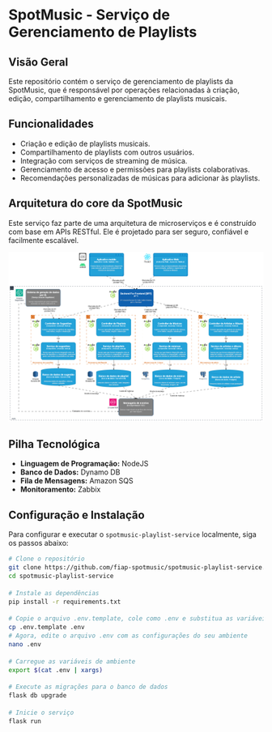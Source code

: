 # SpotMusic - Serviço de Gerenciamento de Playlists

## Visão Geral
Este repositório contém o serviço de gerenciamento de playlists da SpotMusic, que é responsável por operações relacionadas à criação, edição, compartilhamento e gerenciamento de playlists musicais.

## Funcionalidades
- Criação e edição de playlists musicais.
- Compartilhamento de playlists com outros usuários.
- Integração com serviços de streaming de música.
- Gerenciamento de acesso e permissões para playlists colaborativas.
- Recomendações personalizadas de músicas para adicionar às playlists.

## Arquitetura do core da SpotMusic

Este serviço faz parte de uma arquitetura de microserviços e é construído com base em APIs RESTful. Ele é projetado para ser seguro, confiável e facilmente escalável.

![Diagrama da Arquitetura do core da SpotMusic](./c4-model-components.drawio.png)

## Pilha Tecnológica
- **Linguagem de Programação:** NodeJS
- **Banco de Dados:** Dynamo DB
- **Fila de Mensagens:** Amazon SQS
- **Monitoramento:** Zabbix

## Configuração e Instalação
Para configurar e executar o `spotmusic-playlist-service` localmente, siga os passos abaixo:

```bash
# Clone o repositório
git clone https://github.com/fiap-spotmusic/spotmusic-playlist-service.git
cd spotmusic-playlist-service

# Instale as dependências
pip install -r requirements.txt

# Copie o arquivo .env.template, cole como .env e substitua as variáveis apontando para o ambiente desejado
cp .env.template .env
# Agora, edite o arquivo .env com as configurações do seu ambiente
nano .env

# Carregue as variáveis de ambiente
export $(cat .env | xargs)

# Execute as migrações para o banco de dados
flask db upgrade

# Inicie o serviço
flask run
```